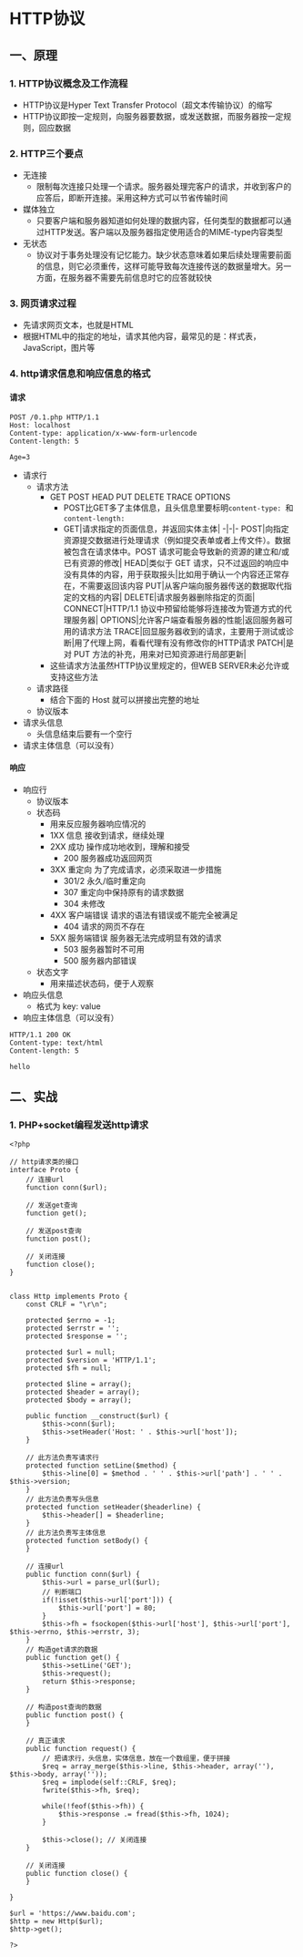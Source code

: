 # HTTP协议
## 一、原理
### 1. HTTP协议概念及工作流程
+ HTTP协议是Hyper Text Transfer Protocol（超文本传输协议）的缩写
+ HTTP协议即按一定规则，向服务器要数据，或发送数据，而服务器按一定规则，回应数据
### 2. HTTP三个要点
+ 无连接
  - 限制每次连接只处理一个请求。服务器处理完客户的请求，并收到客户的应答后，即断开连接。采用这种方式可以节省传输时间
+ 媒体独立
  - 只要客户端和服务器知道如何处理的数据内容，任何类型的数据都可以通过HTTP发送。客户端以及服务器指定使用适合的MIME-type内容类型
+ 无状态
  - 协议对于事务处理没有记忆能力。缺少状态意味着如果后续处理需要前面的信息，则它必须重传，这样可能导致每次连接传送的数据量增大。另一方面，在服务器不需要先前信息时它的应答就较快
### 3. 网页请求过程
+ 先请求网页文本，也就是HTML
+ 根据HTML中的指定的地址，请求其他内容，最常见的是：样式表，JavaScript，图片等
### 4. http请求信息和响应信息的格式
#### 请求
  ```
  POST /0.1.php HTTP/1.1
  Host: localhost
  Content-type: application/x-www-form-urlencode
  Content-length: 5
  
  Age=3
  ```
  - 请求行
    * 请求方法
      * GET POST HEAD PUT DELETE TRACE OPTIONS
        * POST比GET多了主体信息，且头信息里要标明`content-type: `和`content-length: `
        * 
          GET|请求指定的页面信息，并返回实体主体|
	  -|-|-
          POST|向指定资源提交数据进行处理请求（例如提交表单或者上传文件）。数据被包含在请求体中。POST 请求可能会导致新的资源的建立和/或已有资源的修改|
          HEAD|类似于 GET 请求，只不过返回的响应中没有具体的内容，用于获取报头|比如用于确认一个内容还正常存在，不需要返回该内容
          PUT|从客户端向服务器传送的数据取代指定的文档的内容|
	  DELETE|请求服务器删除指定的页面|
	  CONNECT|HTTP/1.1 协议中预留给能够将连接改为管道方式的代理服务器|
	  OPTIONS|允许客户端查看服务器的性能|返回服务器可用的请求方法
	  TRACE|回显服务器收到的请求，主要用于测试或诊断|用了代理上网，看看代理有没有修改你的HTTP请求
	  PATCH|是对 PUT 方法的补充，用来对已知资源进行局部更新|
      * 这些请求方法虽然HTTP协议里规定的，但WEB SERVER未必允许或支持这些方法
    * 请求路径
      * 结合下面的 Host 就可以拼接出完整的地址
    * 协议版本
  - 请求头信息
    * 头信息结束后要有一个空行
  - 请求主体信息（可以没有）

#### 响应
  - 响应行
    * 协议版本
    * 状态码 
      * 用来反应服务器响应情况的
      * 1XX 信息 接收到请求，继续处理
      * 2XX 成功 操作成功地收到，理解和接受
        * 200 服务器成功返回网页
      * 3XX 重定向 为了完成请求，必须采取进一步措施
        * 301/2 永久/临时重定向
        * 307 重定向中保持原有的请求数据 
        * 304 未修改
      * 4XX 客户端错误 请求的语法有错误或不能完全被满足
        * 404 请求的网页不存在
      * 5XX 服务端错误 服务器无法完成明显有效的请求
        * 503 服务器暂时不可用
        * 500 服务器内部错误
    * 状态文字
      * 用来描述状态码，便于人观察 
  - 响应头信息
    * 格式为 key: value
  - 响应主体信息（可以没有）
  ```
  HTTP/1.1 200 OK
  Content-type: text/html
  Content-length: 5
  
  hello
  ```
## 二、实战
### 1. PHP+socket编程发送http请求
```
<?php

// http请求类的接口
interface Proto {
	// 连接url
	function conn($url);

	// 发送get查询
	function get();

	// 发送post查询
	function post();

	// 关闭连接
	function close();
}


class Http implements Proto {
	const CRLF = "\r\n";
	
	protected $errno = -1;
	protected $errstr = '';
	protected $response = '';

	protected $url = null;
	protected $version = 'HTTP/1.1';
	protected $fh = null;

	protected $line = array();
	protected $header = array();
	protected $body = array();

	public function __construct($url) {
		$this->conn($url);
		$this->setHeader('Host: ' . $this->url['host']);
	}

	// 此方法负责写请求行
	protected function setLine($method) {
		$this->line[0] = $method . ' ' . $this->url['path'] . ' ' . $this->version;
	}
	// 此方法负责写头信息
	protected function setHeader($headerline) {
		$this->header[] = $headerline;
	}
	// 此方法负责写主体信息
	protected function setBody() {
	}

	// 连接url
	public function conn($url) {
		$this->url = parse_url($url);
		// 判断端口
		if(!isset($this->url['port'])) {
			$this->url['port'] = 80;
		}
		$this->fh = fsockopen($this->url['host'], $this->url['port'], $this->errno, $this->errstr, 3);
	}
	// 构造get请求的数据
	public function get() {
		$this->setLine('GET');
		$this->request();
		return $this->response;
	}

	// 构造post查询的数据
	public function post() {
	}

	// 真正请求
	public function request() {
		// 把请求行，头信息，实体信息，放在一个数组里，便于拼接
		$req = array_merge($this->line, $this->header, array(''), $this->body, array(''));
		$req = implode(self::CRLF, $req);
		fwrite($this->fh, $req);
		
		while(!feof($this->fh)) {
			$this->response .= fread($this->fh, 1024);
		}

		$this->close(); // 关闭连接
	}

	// 关闭连接
	public function close() {
	}	

}

$url = 'https://www.baidu.com';
$http = new Http($url);
$http->get();

?>
```
### 
